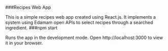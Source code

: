 ###Recipes Web App

This is a simple recipes web app created using React.js. It implements a system using Edamam open APIs to select recipes through a searched ingredient.
###npm start

Runs the app in the development mode.
Open http://localhost:3000 to view it in your browser.
